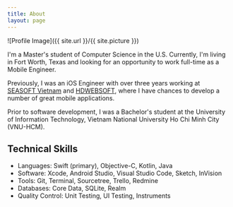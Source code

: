 ```yaml
---
title: About
layout: page
---
```


![Profile Image]({{ site.url }}/{{ site.picture }})

<p>I'm a Master's student of Computer Science in the U.S. Currently, I'm living in Fort Worth, Texas and looking for an opportunity to work full-time as a Mobile Engineer.</p>

<p>Previously, I was an iOS Engineer with over three years working at <a href="https://seasoft.asia">SEASOFT Vietnam</a> and <a href="https://www.hdwebsoft.com">HDWEBSOFT</a>, where I have chances to develop a number of great mobile applications.</p>

<p>Prior to software development, I was a Bachelor's student at the University of Information Technology, Vietnam National University Ho Chi Minh City (VNU-HCM).</p>

<h2>Technical Skills</h2>

<ul class="skill-list">
	<li>Languages: Swift (primary), Objective-C, Kotlin, Java</li>
	<li>Software: Xcode, Android Studio, Visual Studio Code, Sketch, InVision</li>
	<li>Tools: Git, Terminal, Sourcetree, Trello, Redmine</li>
	<li>Databases: Core Data, SQLite, Realm</li>
	<li>Quality Control: Unit Testing, UI Testing, Instruments</li>
</ul>
